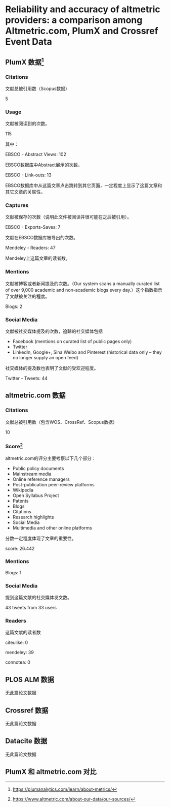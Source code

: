 # Reliability and accuracy of altmetric providers: a comparison among Altmetric.com, PlumX and Crossref Event Data

## PlumX 数据[^plumanalytics]
### Citations
文献总被引用数（Scopus数据）

5

### Usage
文献被阅读到的次数。

115

其中：

EBSCO - Abstract Views: 102

EBSCO数据库中Abstract展示的次数。

EBSCO - Link-outs: 13

EBSCO数据库中从这篇文章点击跳转到其它页面，一定程度上显示了这篇文章和其它文章的关联性。

### Captures
文献被保存的次数（说明此文件被阅读并很可能在之后被引用）。

EBSCO - Exports-Saves: 7

文献在EBSCO数据库被导出的次数。

Mendeley - Readers: 47

Mendeley上这篇文章的读者数。


### Mentions
文献被博客或者新闻提及的次数。（Our system scans a manually curated list of over 9,000 academic and non-academic blogs every day.）这个指数指示了文献被关注的程度。

Blogs: 2

### Social Media
文献被社交媒体提及的次数，追踪的社交媒体包括

* Facebook (mentions on curated list of public pages only)
* Twitter
* LinkedIn, Google+, Sina Weibo and Pinterest (historical data only – they no longer supply an open feed)

社交媒体的提及数也表明了文献的受欢迎程度。

Twitter - Tweets: 44

## altmetric.com 数据

### Citations
文献总被引用数（包含WOS、CrossRef、Scopus数据）

10

### Score[^altmetric]
altmetric.com的评分主要考察以下几个部分：

* Public policy documents
* Mainstream media
* Online reference managers
* Post-publication peer-review platforms
* Wikipedia
* Open Syllabus Project
* Patents
* Blogs
* Citations
* Research highlights
* Social Media
* Multimedia and other online platforms

分数一定程度体现了文章的重要性。

score: 26.442

### Mentions
Blogs: 1

### Social Media
提到这篇文献的社交媒体发文数。

43 tweets from 33 users

### Readers
这篇文献的读者数

citeulike: 0

mendeley: 39

connotea: 0

## PLOS ALM 数据

无此篇论文数据

## Crossref 数据

无此篇论文数据

## Datacite 数据

无此篇论文数据

## PlumX 和 altmetric.com 对比



[^altmetric]: https://www.altmetric.com/about-our-data/our-sources/
[^plumanalytics]: https://plumanalytics.com/learn/about-metrics/
